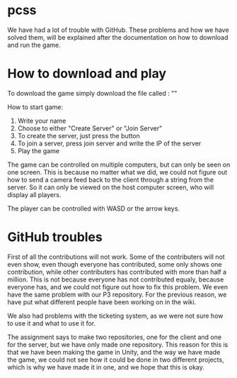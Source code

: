 # pcss

We have had a lot of trouble with GitHub. These problems and how we have solved them, will be explained after the documentation on how to download and run the game.

# How to download and play
To download the game simply download the file called : ""

How to start game:
1. Write your name
2. Choose to either "Create Server" or "Join Server"
3. To create the server, just press the button
4. To join a server, press join server and write the IP of the server
5. Play the game

The game can be controlled on multiple computers, but can only be seen on one screen. This is because no matter what we did, we could not figure out how to send a camera feed back to the client through a string from the server. So it can only be viewed on the host computer screen, who will display all players.

The player can be controlled with WASD or the arrow keys.

# GitHub troubles
First of all the contributions will not work. Some of the contributers will not even show, even though everyone has contributed, some only shows one contribution, while other contributers has contributed with more than half a million. This is not because everyone has not contributed equaly, because everyone has, and we could not figure out how to fix this problem. We even have the same problem with our P3 repository. 
For the previous reason, we have put what different people have been working on in the wiki.

We also had problems with the ticketing system, as we were not sure how to use it and what to use it for. 

The assignment says to make two repositories, one for the client and one for the server, but we have only made one repository. This reason for this is that we have been making the game in Unity, and the way we have made the game, we could not see how it could be done in two different projects, which is why we have made it in one, and we hope that this is okay.
